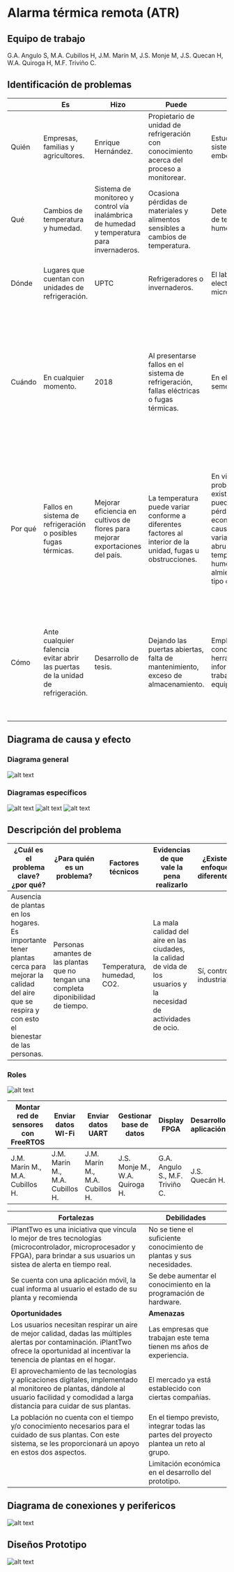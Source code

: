# Alarma térmica remota (ATR)
## Equipo de trabajo
G.A. Angulo S, M.A. Cubillos H, J.M. Marín M, J.S. Monje M, J.S. Quecan H, W.A. Quiroga H, M.F. Triviño C.

## Identificación de problemas

| | **Es**	| **Hizo** |	**Puede** |	**Hará** |	**Haría** |	**Podría** |
| ---- | ---- | ---- | ---- | ---- | ---- | ---- |
| Quién | Empresas, familias y agricultores. | Enrique Hernández. | Propietario de unidad de refrigeración con conocimiento acerca del proceso a monitorear. | Estudiantes de sistemas embebidos. | Interesados en monitoreo de temperatura y humedad en espacio con alto valor económico o investigativo desde cualquier lugar. | Personas  con  capacidad de programar, entender el  hardware   y el software del  sistema. |
| Qué | Cambios de temperatura y humedad. | Sistema de monitoreo y control vía inalámbrica de humedad y temperatura para invernaderos. | Ocasiona pérdidas de materiales y alimentos sensibles a cambios de temperatura. | Detectar cambios de temperatura o humedad relativa. | Revisar alarma, verificar y corregir fallos. | Notificar a usuarios sobre cambios de temperatura y/o humedad relativa. |
| Dónde | Lugares que cuentan con unidades de refrigeración. | UPTC | Refrigeradores o invernaderos. | El laboratorio de electrónica digital y microprocesadores. | En lugares que requieran  de un monitoreo  de temperatura y humedad. | Recintos que requieran de un monitoreo  de temperatura  y humedad. |
| Cuándo | En cualquier momento. | 2018 | Al presentarse fallos en el sistema de refrigeración, fallas eléctricas o fugas térmicas. | En el transcurso del semestre 2019-3. | Una de ventajas del sistema es que el censado es contante es decir el sistema estará midiendo variables los horarios de operación, por ende es un sistema en tiempo real, desde luego habrá momentos de alarma definidos por los limites operativos de la aplicación. | Cuando existen  cambios de temperatura abruptos. Teniendo en  cuenta conocimientos de diseño. |
| Por qué | Fallos en sistema de refrigeración o posibles fugas térmicas. | Mejorar eficiencia en cultivos de flores para mejorar exportaciones del país. | La temperatura puede variar conforme a diferentes factores al interior de la unidad, fugas u obstrucciones. | En vista de una problemática existente en la cual puede existir pérdidas economicas a causa de variaciones abruptas en la temperatura y humedad en almientos u otro tipo de elementos. | El control eficiente de temperatura y humedad es un imperativo, escalable desde necesidades de confort hasta procesos industriales y el estar en retroalimentación con el usuario, genera una sensación de confiablidad y eficacia en el hogar o empresa. | Por fallas relacionadas por el sistema de control o  los dispositivos de refrigeración. |
| Cómo | Ante cualquier falencia evitar abrir las puertas de la unidad de refrigeración. | Desarrollo de tesis. | Dejando las puertas abiertas, falta de mantenimiento, exceso de almacenamiento. | Empleando conocimientos en herramientas informáticas y trabajando en equipo. | Por medio de sensores, microcontroladores, microprocesadores, Fpga, aplicativos y bases de datos. | Beneficiar a empresas del sector agroindustrial, por medio de determinar de cómo influye la temperatura, en el correcto crecimiento de los cultivos. |

## Diagrama de causa y efecto
### Diagrama general
 ![alt text](https://github.com/Fernanda-Trivino/Alarma-termica-remota---ATR/blob/master/Diagrama0.PNG)
### Diagramas específicos
 ![alt text](https://github.com/Fernanda-Trivino/Alarma-termica-remota---ATR/blob/master/Diagrama1.PNG)
 ![alt text](https://github.com/Fernanda-Trivino/Alarma-termica-remota---ATR/blob/master/Diagrama2.PNG)
 ![alt text](https://github.com/Fernanda-Trivino/Alarma-termica-remota---ATR/blob/master/Diagrama3.PNG)

## Descripción del problema

|**¿Cuál es el problema clave?¿por qué?**|**¿Para quién es un problema?**|**Factores técnicos**|**Evidencias de que vale la pena realizarlo**|**¿Existen enfoques diferentes?**|
| ---- | ---- | ---- | ---- | ---- |
|Ausencia de plantas en los hogares. Es importante tener plantas cerca para mejorar la calidad del aire que se respira y con esto el bienestar de las personas.|Personas amantes de las plantas que no tengan una completa diponibilidad de tiempo.|Temperatura, humedad, CO2.|La mala calidad del aire en las ciudades, la calidad de vida de los usuarios y la necesidad de actividades de ocio.|Sí, control industrial.| 

### Roles

![alt text](https://github.com/Fernanda-Trivino/Alarma-termica-remota---ATR/blob/master/Embebidos.png)

|**Montar red de sensores con FreeRTOS**|**Enviar datos WI-Fi**|**Enviar datos UART**|**Gestionar base de datos**|**Display FPGA**|**Desarrollo aplicación**|**GUI (HTML)**|**Prototipado 3D**|
| ---- | ---- | ---- | ---- | ---- | ---- | ---- | ---- |
|J.M. Marín M., M.A. Cubillos H.|J.M. Marín M., M.A. Cubillos H.|J.M. Marín M., M.A. Cubillos H.|J.S. Monje M., W.A. Quiroga H.|G.A. Angulo S., M.F. Triviño C.|J.S. Quecán H.|J.S. Monje M., W.A. Quiroga H.|M.A. Cubillos H.|

|**Fortalezas**|**Debilidades**|
| ---- | ---- |
| iPlantTwo es una iniciativa que vincula lo mejor de tres tecnologías (microcontrolador, microprocesador y FPGA), para brindar a sus usuarios un sistea de alerta en tiempo real.|No se tiene el suficiente conocimiento de plantas y sus necesidades.|
|Se cuenta con una aplicación móvil, la cual informa al usuario el estado de su planta y recomienda  |Se debe aumentar el conocimiento en la programación de hardware.|
|**Oportunidades**|**Amenazas**|
|Los usuarios necesitan respirar un aire de mejor calidad, dadas las múltiples alertas por contaminación. iPlantTwo ofrece la oportunidad al incentivar la tenencia de plantas en el hogar.|Las empresas que trabajan este tema tienen ms años de experiencia.|
|El aprovechamiento de las tecnologías y aplicaciones digitales, implementado al monitoreo de plantas, dándole al usuario facilidad y comodidad a larga distancia para cuidar de sus plantas.|El mercado ya está establecido con ciertas compañías.|
|La población no cuenta con el tiempo y/o conocimiento necesarios para el cuidado de sus plantas. Con este sistema, se les proporcionará un apoyo en estos dos aspectos.|En el tiempo previsto, integrar todas las partes del proyecto plantea un reto al grupo.|
||Limitación económica en el desarrollo del prototipo.|

## Diagrama de conexiones y perifericos

![alt text](https://github.com/Fernanda-Trivino/Alarma-termica-remota---ATR/blob/master/diagrama1.png)

## Diseños Prototipo
![alt text](https://github.com/Fernanda-Trivino/Alarma-termica-remota---ATR/blob/master/prototipo1.png)
